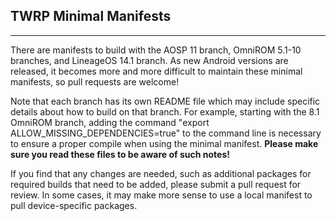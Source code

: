 ## TWRP Minimal Manifests ##
------------------
There are manifests to build with the AOSP 11 branch, OmniROM 5.1-10 branches, and LineageOS 14.1 branch. As new Android versions are released, it becomes more and more difficult to maintain these minimal manifests, so pull requests are welcome!

Note that each branch has its own README file which may include specific details about how to build on that branch. For example, starting with the 8.1 OmniROM branch, adding the command "export ALLOW_MISSING_DEPENDENCIES=true" to the command line is necessary to ensure a proper compile when using the minimal manifest. **Please make sure you read these files to be aware of such notes!**

If you find that any changes are needed, such as additional packages for required builds that need to be added, please submit a pull request for review. In some cases, it may make more sense to use a local manifest to pull device-specific packages.
